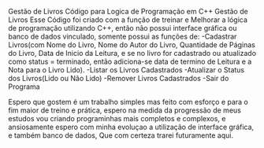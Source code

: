 Gestão de Livros
    Código para Logica de Programação em C++ Gestão de Livros
  Esse Código foi criado com a função de treinar e Melhorar a lógica de programação utilizando C++, então não possui interface gráfica ou 
 banco de dados vinculado, somente possui as funções de:
 -Cadastrar Livros(com Nome do Livro, Nome do Autor do Livro, Quantidade de Páginas do Livro, Data de Inicio da Leitura, e se no 
  livro for cadastrado ou atualizado como status = terminado, então adiciona-se data de termino de Leitura e a Nota para o Livro Lido).
 -Listar os Livros Cadastrados
 -Atualizar o Status dos Livros(Lido ou Não Lido)
 -Remover Livros Cadastrados
 -Sair do Programa
 
 Espero que gostem é um trabalho simples mas feito com esforço e para o fim maior de treino e prática, espero na medida da progressão de meus estudos
 vou criando programinhas mais completos e complexos, e ansiosamente espero com minha evoluçao a utilização de interface gráfica, e também banco de dados, 
 Que com certeza trarei futuramente aqui.
